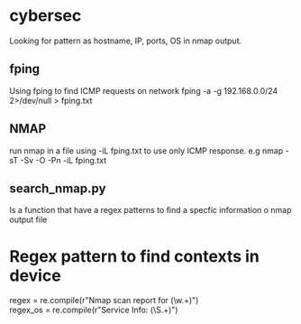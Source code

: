 # cybersec

Looking for pattern as hostname, IP, ports, OS in nmap output.

## fping
Using fping to find ICMP requests on network
fping -a -g 192.168.0.0/24 2>/dev/null > fping.txt

## NMAP
run nmap in a file using -iL fping.txt to use only ICMP response.
e.g
nmap -sT -Sv -O -Pn -iL fping.txt

## search_nmap.py
Is a function that have a regex patterns to find a specfic information o nmap output file

# Regex pattern to find contexts in device
regex = re.compile(r"Nmap scan report for (\w.+)")</br>
regex_os = re.compile(r"Service Info: (\S.+)")
